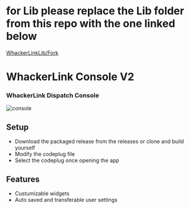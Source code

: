 # for Lib please replace the Lib folder from this repo with the one linked below
[WhackerLinkLib/Fork](https://github.com/DeathSoulYTDev/WhackerLinkLib)

# WhackerLink Console V2
### WhackerLink Dispatch Console
![console](./images/consolehome.JPG)
## Setup
- Download the packaged release from the releases or clone and build yourself
- Modify the codeplug file
- Select the codeplug once opening the app
## Features
- Custumizable widgets
- Auto saved and transferable user settings
